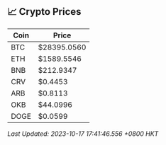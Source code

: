 ## 📈 Crypto Prices

| Coin | Price |
| ---- | ----- |
| BTC | $28395.0560 |
| ETH | $1589.5546 |
| BNB | $212.9347 |
| CRV | $0.4453 |
| ARB | $0.8113 |
| OKB | $44.0996 |
| DOGE | $0.0599 |

_Last Updated: 2023-10-17 17:41:46.556 +0800 HKT_